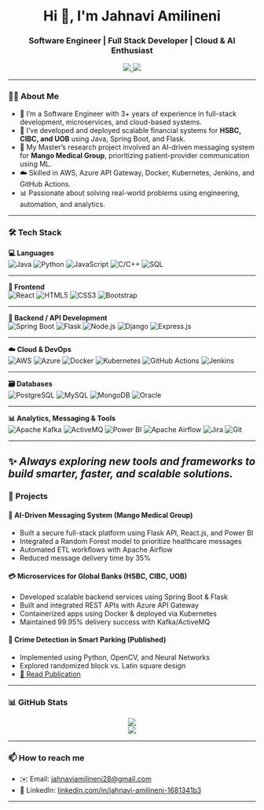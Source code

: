<h1 align="center">Hi 👋, I'm Jahnavi Amilineni</h1>
<h3 align="center">Software Engineer | Full Stack Developer | Cloud & AI Enthusiast</h3>

<p align="center">
  <a href="https://www.linkedin.com/in/jahnavi-amilineni-1681341b3/" target="_blank">
    <img src="https://img.shields.io/badge/LinkedIn-blue?logo=linkedin&style=flat&logoColor=white" />
  </a>
  <a href="mailto:jahnaviamilineni28@gmail.com">
    <img src="https://img.shields.io/badge/Gmail-D14836?style=flat&logo=gmail&logoColor=white" />
  </a>
</p>

---

### 👩‍💻 About Me

- 🔭 I’m a Software Engineer with 3+ years of experience in full-stack development, microservices, and cloud-based systems.
- 🏦 I’ve developed and deployed scalable financial systems for **HSBC, CIBC, and UOB** using Java, Spring Boot, and Flask.
- 🧠 My Master’s research project involved an AI-driven messaging system for **Mango Medical Group**, prioritizing patient-provider communication using ML.
- ☁️ Skilled in AWS, Azure API Gateway, Docker, Kubernetes, Jenkins, and GitHub Actions.
- 📊 Passionate about solving real-world problems using engineering, automation, and analytics.

---
### 🛠️ Tech Stack

**💻 Languages**  
![Java](https://img.shields.io/badge/Java-007396?style=for-the-badge&logo=java&logoColor=white)
![Python](https://img.shields.io/badge/Python-3670A0?style=for-the-badge&logo=python&logoColor=white)
![JavaScript](https://img.shields.io/badge/JavaScript-F7DF1E?style=for-the-badge&logo=javascript&logoColor=black)
![C/C++](https://img.shields.io/badge/C/C++-00599C?style=for-the-badge&logo=cplusplus&logoColor=white)
![SQL](https://img.shields.io/badge/SQL-336791?style=for-the-badge&logo=postgresql&logoColor=white)

---

**🎨 Frontend**  
![React](https://img.shields.io/badge/React-20232A?style=for-the-badge&logo=react&logoColor=61DAFB)
![HTML5](https://img.shields.io/badge/HTML5-E34F26?style=for-the-badge&logo=html5&logoColor=white)
![CSS3](https://img.shields.io/badge/CSS3-1572B6?style=for-the-badge&logo=css3&logoColor=white)
![Bootstrap](https://img.shields.io/badge/Bootstrap-7952B3?style=for-the-badge&logo=bootstrap&logoColor=white)

---

**🔗 Backend / API Development**  
![Spring Boot](https://img.shields.io/badge/Spring_Boot-6DB33F?style=for-the-badge&logo=spring-boot&logoColor=white)
![Flask](https://img.shields.io/badge/Flask-000000?style=for-the-badge&logo=flask&logoColor=white)
![Node.js](https://img.shields.io/badge/Node.js-339933?style=for-the-badge&logo=nodedotjs&logoColor=white)
![Django](https://img.shields.io/badge/Django-092E20?style=for-the-badge&logo=django&logoColor=white)
![Express.js](https://img.shields.io/badge/Express.js-404D59?style=for-the-badge)

---

**☁️ Cloud & DevOps**  
![AWS](https://img.shields.io/badge/AWS-FF9900?style=for-the-badge&logo=amazonaws&logoColor=white)
![Azure](https://img.shields.io/badge/Azure-0078D4?style=for-the-badge&logo=microsoftazure&logoColor=white)
![Docker](https://img.shields.io/badge/Docker-2496ED?style=for-the-badge&logo=docker&logoColor=white)
![Kubernetes](https://img.shields.io/badge/Kubernetes-326CE5?style=for-the-badge&logo=kubernetes&logoColor=white)
![GitHub Actions](https://img.shields.io/badge/GitHub_Actions-2088FF?style=for-the-badge&logo=githubactions&logoColor=white)
![Jenkins](https://img.shields.io/badge/Jenkins-D24939?style=for-the-badge&logo=jenkins&logoColor=white)

---

**🗃️ Databases**  
![PostgreSQL](https://img.shields.io/badge/PostgreSQL-4169E1?style=for-the-badge&logo=postgresql&logoColor=white)
![MySQL](https://img.shields.io/badge/MySQL-005C84?style=for-the-badge&logo=mysql&logoColor=white)
![MongoDB](https://img.shields.io/badge/MongoDB-4EA94B?style=for-the-badge&logo=mongodb&logoColor=white)
![Oracle](https://img.shields.io/badge/Oracle-F80000?style=for-the-badge&logo=oracle&logoColor=white)

---

**📊 Analytics, Messaging & Tools**  
![Apache Kafka](https://img.shields.io/badge/Kafka-231F20?style=for-the-badge&logo=apachekafka&logoColor=white)
![ActiveMQ](https://img.shields.io/badge/ActiveMQ-00183c?style=for-the-badge&logo=apache&logoColor=white)
![Power BI](https://img.shields.io/badge/Power_BI-F2C811?style=for-the-badge&logo=powerbi&logoColor=black)
![Apache Airflow](https://img.shields.io/badge/Airflow-017CEE?style=for-the-badge&logo=apacheairflow&logoColor=white)
![Jira](https://img.shields.io/badge/Jira-0052CC?style=for-the-badge&logo=jira&logoColor=white)
![Git](https://img.shields.io/badge/Git-F05032?style=for-the-badge&logo=git&logoColor=white)

---

✨ *Always exploring new tools and frameworks to build smarter, faster, and scalable solutions.*
---

### 📂 Projects

#### 🏥 AI-Driven Messaging System (Mango Medical Group)
- Built a secure full-stack platform using Flask API, React.js, and Power BI
- Integrated a Random Forest model to prioritize healthcare messages
- Automated ETL workflows with Apache Airflow
- Reduced message delivery time by 35%

#### 💳 Microservices for Global Banks (HSBC, CIBC, UOB)
- Developed scalable backend services using Spring Boot & Flask
- Built and integrated REST APIs with Azure API Gateway
- Containerized apps using Docker & deployed via Kubernetes
- Maintained 99.95% delivery success with Kafka/ActiveMQ

#### 🎯 Crime Detection in Smart Parking (Published)
- Implemented using Python, OpenCV, and Neural Networks
- Explored randomized block vs. Latin square design
- [📄 Read Publication](https://pubs.aip.org/aip/acp/article-abstract/2871/1/020006/)

---

### 📊 GitHub Stats

<p align="center">
  <img src="https://github-readme-stats.vercel.app/api?username=jahnavi-amilineni&cache_seconds=86400" />
  <br />
  <img src="https://github-readme-stats.vercel.app/api/top-langs/?username=jahnavi-amilineni&layout=compact" />
</p>

---

### 📫 How to reach me

- ✉️ Email: jahnaviamilineni28@gmail.com  
- 🔗 LinkedIn: [linkedin.com/in/jahnavi-amilineni-1681341b3](https://www.linkedin.com/in/jahnavi-amilineni-1681341b3/)

---

<!-- Let’s build together -->
